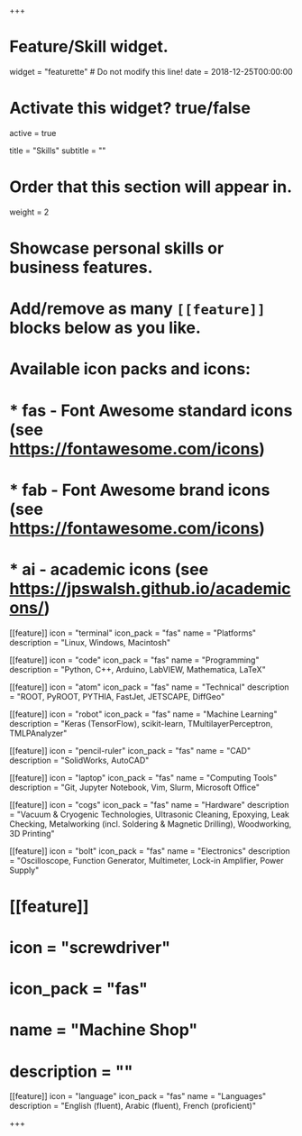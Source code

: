 +++
# Feature/Skill widget.
widget = "featurette"  # Do not modify this line!
date = 2018-12-25T00:00:00

# Activate this widget? true/false
active = true

title = "Skills"
subtitle = ""

# Order that this section will appear in.
weight = 2

# Showcase personal skills or business features.
# 
# Add/remove as many `[[feature]]` blocks below as you like.
# 
# Available icon packs and icons:
# * fas - Font Awesome standard icons (see https://fontawesome.com/icons)
# * fab - Font Awesome brand icons (see https://fontawesome.com/icons)
# * ai - academic icons (see https://jpswalsh.github.io/academicons/)

[[feature]]
  icon = "terminal"
  icon_pack = "fas"
  name = "Platforms"
  description = "Linux, Windows, Macintosh"
  
[[feature]]
  icon = "code"
  icon_pack = "fas"
  name = "Programming"
  description = "Python, C++, Arduino, LabVIEW, Mathematica, LaTeX"  
  
[[feature]]
  icon = "atom"
  icon_pack = "fas"
  name = "Technical"
  description = "ROOT, PyROOT, PYTHIA, FastJet, JETSCAPE, DiffGeo"
  
[[feature]]
  icon = "robot"
  icon_pack = "fas"
  name = "Machine Learning"
  description = "Keras (TensorFlow), scikit-learn, TMultilayerPerceptron, TMLPAnalyzer"
  
[[feature]]
  icon = "pencil-ruler"
  icon_pack = "fas"
  name = "CAD"
  description = "SolidWorks, AutoCAD"
  
[[feature]]
  icon = "laptop"
  icon_pack = "fas"
  name = "Computing Tools"
  description = "Git, Jupyter Notebook, Vim, Slurm, Microsoft Office"  
  
[[feature]]
  icon = "cogs"
  icon_pack = "fas"
  name = "Hardware"
  description = "Vacuum & Cryogenic Technologies, Ultrasonic Cleaning, Epoxying, Leak Checking, Metalworking (incl. Soldering & Magnetic Drilling), Woodworking, 3D Printing"  
  
[[feature]]
  icon = "bolt"
  icon_pack = "fas"
  name = "Electronics"
  description = "Oscilloscope, Function Generator, Multimeter, Lock-in Amplifier, Power Supply"  
  
# [[feature]]
#  icon = "screwdriver"
#  icon_pack = "fas"
#  name = "Machine Shop"
#  description = ""
 
[[feature]]
  icon = "language"
  icon_pack = "fas"
  name = "Languages"
  description = "English (fluent), Arabic (fluent), French (proficient)"
 
+++
